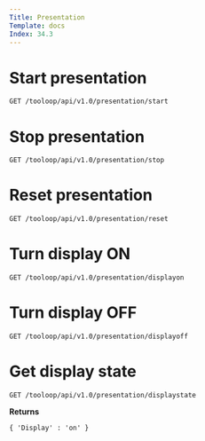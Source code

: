 ```yaml
---
Title: Presentation
Template: docs
Index: 34.3
---
```


# Start presentation

    GET /tooloop/api/v1.0/presentation/start


# Stop presentation

    GET /tooloop/api/v1.0/presentation/stop


# Reset presentation

    GET /tooloop/api/v1.0/presentation/reset


# Turn display ON

    GET /tooloop/api/v1.0/presentation/displayon


# Turn display OFF

    GET /tooloop/api/v1.0/presentation/displayoff


# Get display state

    GET /tooloop/api/v1.0/presentation/displaystate

**Returns**
<pre><code class="language-json">{ 'Display' : 'on' }</code></pre>